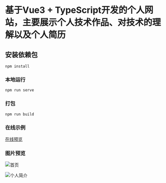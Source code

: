 # 基于Vue3 + TypeScript开发的个人网站，主要展示个人技术作品、对技术的理解以及个人简历


## 安装依赖包
```
npm install
```

### 本地运行
```
npm run serve
```

### 打包
```
npm run build
```

### 在线示例
[在线预览](https://laqtxy.gitee.io/personal-profile/#/)

### 图片预览
![首页](https://gitee.com/laqtxy/applet-picture/raw/c1fd40b0fdd835f1f028ee4bb40728cfd29bfe30/laqGamePic/personal/1654079700352.jpg)

![个人简介](https://gitee.com/laqtxy/applet-picture/raw/c1fd40b0fdd835f1f028ee4bb40728cfd29bfe30/laqGamePic/personal/1654079700370.jpg)

